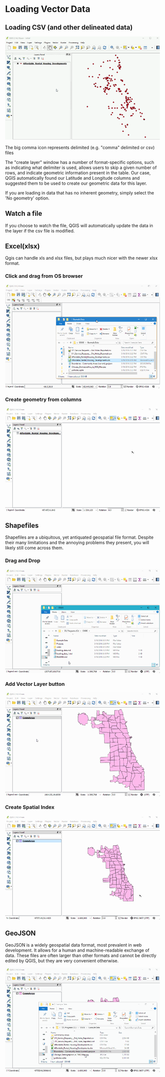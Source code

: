 # Loading Vector Data

## Loading CSV (and other delineated data)

![Load CSV Demo](video/loadcsv.gif)

The big comma icon represents delimited (e.g. "comma" delimited or csv) files

The "create layer" window has a number of format-specific options, such as indicating what delimiter is used, allows users to skip a given number of rows, and indicate geometric information present in the table. Our case, QGIS automatically found our Latitude and Longitude columns and suggested them to be used to create our geometric data for this layer.

If you are loading in data that has no inherent geometry, simply select the 'No geometry' option.

## Watch a file
If you choose to watch the file, QGIS will automatically update the data in the layer if the csv file is modified.

## Excel(xlsx)
Qgis can handle xls and xlsx files, but plays much nicer with the newer xlsx format.
### Click and drag from OS browser

![](video/loadexcel1.gif)

### Create geometry from columns

![](video/loadexcel2.gif)


## Shapefiles

Shapefiles are a ubiquitous, yet antiquated  geospatial file format. Despite their many limitations and the annoying problems they present, you will likely still come across them.

### Drag and Drop
![](video/loadshp.gif)
### Add Vector Layer button
![](video/loadshp2.gif)
### Create Spatial Index
![](video/shpspatialindex.gif)

## GeoJSON

GeoJSON is a widely geospatial data format, most prevalent in web development. It allows for a human and machine-readable exchange of data. These files are often larger than other formats and cannot be directly edited by QGIS, but they are very convenient otherwise.

![](video/loadgeojson.gif)
